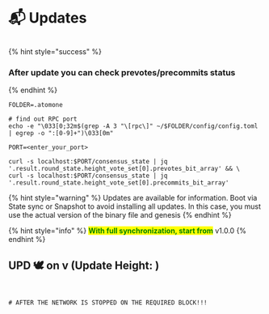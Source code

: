# 📬 Updates

##

{% hint style="success" %}
### After update you can check prevotes/precommits status
{% endhint %}

```shell
FOLDER=.atomone

# find out RPC port
echo -e "\033[0;32m$(grep -A 3 "\[rpc\]" ~/$FOLDER/config/config.toml | egrep -o ":[0-9]+")\033[0m"

PORT=<enter_your_port>

curl -s localhost:$PORT/consensus_state | jq '.result.round_state.height_vote_set[0].prevotes_bit_array' && \
curl -s localhost:$PORT/consensus_state | jq '.result.round_state.height_vote_set[0].precommits_bit_array'
```

{% hint style="warning" %}
Updates are available for information. Boot via State sync or Snapshot to avoid installing all updates. In this case, you must use the actual version of the binary file and genesis
{% endhint %}

{% hint style="info" %}
<mark style="color:green;">**With full synchronization, start from**</mark> v1.0.0
{% endhint %}

## UPD 🕊 on  v (Update Height: )

```shell


# AFTER THE NETWORK IS STOPPED ON THE REQUIRED BLOCK!!!

```

